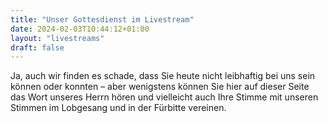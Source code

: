 ```yaml
---
title: "Unser Gottesdienst im Livestream"
date: 2024-02-03T10:44:12+01:00
layout: "livestreams"
draft: false
---
```


Ja, auch wir finden es schade, dass Sie heute nicht leibhaftig bei uns sein
können oder konnten – aber wenigstens können Sie hier auf dieser Seite das Wort
unseres Herrn hören und vielleicht auch Ihre Stimme mit unseren Stimmen im
Lobgesang und in der Fürbitte vereinen.

